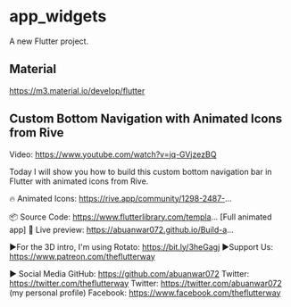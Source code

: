 # app_widgets

A new Flutter project.

## Material

https://m3.material.io/develop/flutter

## Custom Bottom Navigation with Animated Icons from Rive

Video: https://www.youtube.com/watch?v=jq-GVjzezBQ

Today I will show you how to build this custom bottom navigation bar in Flutter with animated icons from Rive.

🔥 Animated Icons: https://rive.app/community/1298-2487-...

📦 Source Code: https://www.flutterlibrary.com/templa... [Full animated app]
🔗 Live preview: https://abuanwar072.github.io/Build-a...

►For the 3D intro, I'm using Rotato: https://bit.ly/3heGagj
►Support Us: https://www.patreon.com/theflutterway

► Social Media
    GitHub: https://github.com/abuanwar072
    Twitter: https://twitter.com/theflutterway
    Twitter: https://twitter.com/abuanwar072 (my personal profile)
    Facebook: https://www.facebook.com/theflutterway